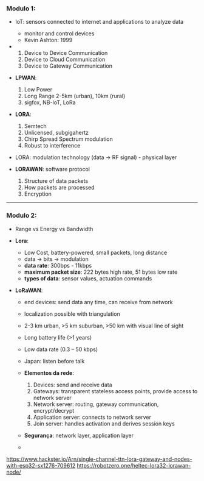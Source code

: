 ### Modulo 1:

* IoT: sensors connected to internet and applications to analyze data
  * monitor and control devices
  * Kevin Ashton: 1999
* 1. Device to Device Communication
  2. Device to Cloud Communication
  3. Device to Gateway Communication
* **LPWAN**:
  1. Low Power
  2. Long Range 2-5km (urban), 10km (rural)
  3. sigfox, NB-IoT, LoRa
* **LORA**:
  1. Semtech
  2. Unlicensed, subgigahertz
  3. Chirp Spread Spectrum modulation
  4. Robust to interference

* LORA: modulation technology (data -> RF signal) - physical layer
* **LORAWAN**: software protocol
  1. Structure of data packets
  2. How packets are processed
  3. Encryption

-----

### Modulo 2:

* Range vs Energy vs Bandwidth

* **Lora**:
  * Low Cost, battery-powered, small packets, long distance
  * data -> bits -> modulation
  * **data rate**: 300bps - 11kbps
  * **maximum packet size**: 222 bytes high rate, 51 bytes low rate
  * **types of data**: sensor values, actuation commands

* **LoRaWAN**:

  * end devices: send data any time, can receive from network
  * localization possible with triangulation
  * 2-3 km urban, >5 km suburban, >50 km with visual line of sight
  * Long battery life (>1 years)
  * Low data rate (0.3 – 50 kbps)
  * Japan: listen before talk
  * **Elementos da rede**:
    1. Devices: send and receive data
    2. Gateways: transparent stateless access points, provide access to network server
    3. Network server: routing, gateway communication, encrypt/decrypt
    4. Application server: connects to network server
    5. Join server: handles activation and derives session keys

  * **Segurança**: network layer, application layer
  * 

https://www.hackster.io/Arn/single-channel-ttn-lora-gateway-and-nodes-with-esp32-sx1276-709612
https://robotzero.one/heltec-lora32-lorawan-node/